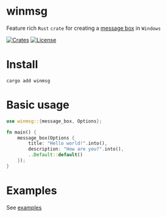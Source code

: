 # winmsg
Feature rich `Rust` `crate` for creating a [message box](https://learn.microsoft.com/en-us/windows/win32/api/winuser/nf-winuser-messageboxw) in `Windows` 

[![Crates](https://img.shields.io/crates/v/winmsg?logo=rust)](https://crates.io/crates/winmsg/)
[![License](https://img.shields.io/github/license/thewh1teagle/winmsg?color=00aaaa&logo=license)](LICENSE.txt)

# Install
```shell
cargo add winmsg
```

# Basic usage
```rust
use winmsg::{message_box, Options};

fn main() {
    message_box(Options {
        title: "Hello world!".into(),
        description: "How are you?".into(),
        ..Default::default()
    });
}
```

# Examples

See [examples](examples)